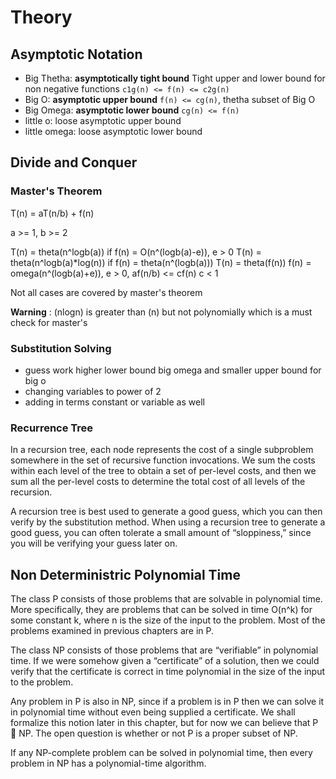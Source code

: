 # Theory

## Asymptotic Notation

- Big Thetha: **asymptotically tight bound** Tight upper and lower bound for non negative functions `c1g(n) <= f(n) <= c2g(n)`
- Big O: **asymptotic upper bound** `f(n) <= cg(n)`, thetha subset of Big O
- Big Omega: **asymptotic lower bound** `cg(n) <= f(n)`
- little o: loose asymptotic upper bound
- little omega: loose asymptotic lower bound

## Divide and Conquer

### Master's Theorem

T(n) = aT(n/b) + f(n)

a >= 1, b >= 2

T(n) = theta(n^logb(a)) if f(n) = O(n^(logb(a)-e)), e > 0
T(n) = theta(n^logb(a)*log(n)) if f(n) = theta(n^(logb(a)))
T(n) = theta(f(n)) f(n) = omega(n^(logb(a)+e)), e > 0, af(n/b) <= cf(n) c < 1

Not all cases are covered by master's theorem

**Warning** : (nlogn) is greater than (n) but not polynomially which is a must check for master's

### Substitution Solving

- guess work higher lower bound big omega and smaller upper bound for big o
- changing variables to power of 2
- adding in terms constant or variable as well

### Recurrence Tree

In a recursion tree, each node represents the cost of a single subproblem somewhere in the set of recursive function invocations. We sum the costs within each level of the tree to obtain a set of per-level costs, and then we sum all the per-level costs to determine the total cost of all levels of the recursion.

A recursion tree is best used to generate a good guess, which you can then verify by the substitution method. When using a recursion tree to generate a good guess, you can often tolerate a small amount of “sloppiness,” since you will be verifying your guess later on.

## Non Deterministric Polynomial Time

The class P consists of those problems that are solvable in polynomial time.
More specifically, they are problems that can be solved in time O(n^k) for some
constant k, where n is the size of the input to the problem. Most of the problems
examined in previous chapters are in P.

The class NP consists of those problems that are “verifiable” in polynomial time. If we were somehow given a “certificate” of a solution, then we could verify that the certificate is correct in time polynomial in the size of the input to the problem.

Any problem in P is also in NP, since if a problem is in P then we can solve it
in polynomial time without even being supplied a certificate. We shall formalize this notion later in this chapter, but for now we can believe that P  NP. The open question is whether or not P is a proper subset of NP.

If any NP-complete problem can be solved in polynomial time, then every problem in NP has a polynomial-time algorithm.
